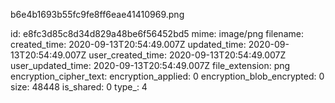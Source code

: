 b6e4b1693b55fc9fe8ff6eae41410969.png

id: e8fc3d85c8d34d829a48be6f56452bd5
mime: image/png
filename: 
created_time: 2020-09-13T20:54:49.007Z
updated_time: 2020-09-13T20:54:49.007Z
user_created_time: 2020-09-13T20:54:49.007Z
user_updated_time: 2020-09-13T20:54:49.007Z
file_extension: png
encryption_cipher_text: 
encryption_applied: 0
encryption_blob_encrypted: 0
size: 48448
is_shared: 0
type_: 4